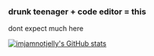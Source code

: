 ### drunk teenager + code editor = this
dont expect much here


[![imjamnotjelly's GitHub stats](https://github-readme-stats.vercel.app/api?username=imjamnotjelly&theme=radical&show_icons=true)](https://github.com/anuraghazra/github-readme-stats)
